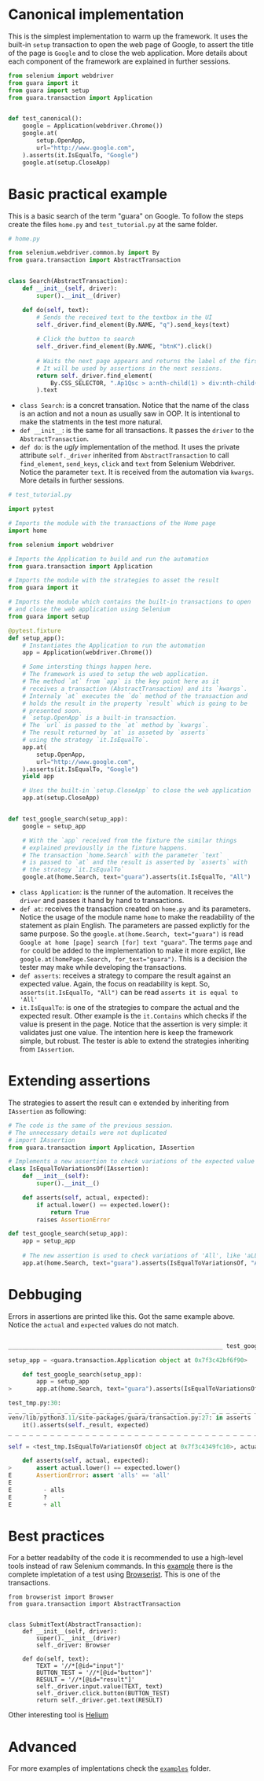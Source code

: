 # Canonical implementation
This is the simplest implementation to warm up the framework. It uses the built-in `setup` transaction to open the web page of Google, to assert the title of the page is `Google` and to close the web application. More details about each component of the framework are explained in further sessions.

```python
from selenium import webdriver
from guara import it
from guara import setup
from guara.transaction import Application


def test_canonical():
    google = Application(webdriver.Chrome())
    google.at(
        setup.OpenApp,
        url="http://www.google.com",
    ).asserts(it.IsEqualTo, "Google")
    google.at(setup.CloseApp)
```

# Basic practical example

This is a basic search of the term "guara" on Google. To follow the steps create the files `home.py` and `test_tutorial.py` at the same folder.

```python
# home.py

from selenium.webdriver.common.by import By
from guara.transaction import AbstractTransaction


class Search(AbstractTransaction):
    def __init__(self, driver):
        super().__init__(driver)

    def do(self, text):
        # Sends the received text to the textbox in the UI
        self._driver.find_element(By.NAME, "q").send_keys(text)
        
        # Click the button to search
        self._driver.find_element(By.NAME, "btnK").click()
        
        # Waits the next page appears and returns the label of the first tab "All".
        # It will be used by assertions in the next sessions.  
        return self._driver.find_element(
            By.CSS_SELECTOR, ".Ap1Qsc > a:nth-child(1) > div:nth-child(1)"
        ).text
```
- `class Search`: is a concret transation. Notice that the name of the class is an action and not a noun as usually saw in OOP. It is intentional to make the statments in the test more natural.
- `def __init__`: is the same for all transactions. It passes the `driver` to the `AbstractTransaction`.
- `def do`: is the *ugly* implementation of the method. It uses the private attribute `self._driver` inherited from `AbstractTransaction` to call `find_element`, `send_keys`, `click` and `text` from Selenium Webdriver. Notice the parameter `text`. It is received from the automation via `kwargs`. More details in further sessions.

```python
# test_tutorial.py

import pytest

# Imports the module with the transactions of the Home page
import home

from selenium import webdriver

# Imports the Application to build and run the automation
from guara.transaction import Application

# Imports the module with the strategies to asset the result
from guara import it

# Imports the module which contains the built-in transactions to open
# and close the web application using Selenium
from guara import setup

@pytest.fixture
def setup_app():
    # Instantiates the Application to run the automation
    app = Application(webdriver.Chrome())

    # Some intersting things happen here.
    # The framework is used to setup the web application.
    # The method `at` from `app` is the key point here as it
    # receives a transaction (AbstractTransaction) and its `kwargs`.
    # Internaly `at` executes the `do` method of the transaction and
    # holds the result in the property `result` which is going to be
    # presented soon.
    # `setup.OpenApp` is a built-in transaction.
    # The `url` is passed to the `at` method by `kwargs`.
    # The result returned by `at` is asseted by `asserts`
    # using the strategy `it.IsEqualTo`.
    app.at(
        setup.OpenApp,
        url="http://www.google.com",
    ).asserts(it.IsEqualTo, "Google")
    yield app

    # Uses the built-in `setup.CloseApp` to close the web application
    app.at(setup.CloseApp)


def test_google_search(setup_app):
    google = setup_app

    # With the `app` received from the fixture the similar things
    # explained previouslly in the fixture happens.
    # The transaction `home.Search` with the parameter `text`
    # is passed to `at` and the result is asserted by `asserts` with
    # the strategy `it.IsEqualTo`
    google.at(home.Search, text="guara").asserts(it.IsEqualTo, "All")

```
- `class Application`: is the runner of the automation. It receives the `driver` and passes it hand by hand to transactions.
- `def at`: receives the transaction created on `home.py` and its parameters. Notice the usage of the module name `home` to make the readability of the statement as plain English. The parameters are passed explictly for the same purpose. So the `google.at(home.Search, text="guara")` is read `Google at home [page] search [for] text "guara"`. The terms `page` and `for` could be added to the implementation to make it more explict, like `google.at(homePage.Search, for_text="guara")`. This is a decision the tester may make while developing the transactions. 
- `def asserts`: receives a strategy to compare the result against an expected value. Again, the focus on readability is kept. So, `asserts(it.IsEqualTo, "All")` can be read `asserts it is equal to 'All'`
- `it.IsEqualTo`: is one of the strategies to compare the actual and the expected result. Other example is the `it.Contains` which checks if the value is present in the page. Notice that the assertion is very simple: it validates just one value. The intention here is keep the framework simple, but robust. The tester is able to extend the strategies inheriting from `IAssertion`.

# Extending assertions
The strategies to assert the result can e extended by inheriting from `IAssertion` as following:

```python
# The code is the same of the previous session.
# The unnecessary details were not duplicated
# import IAssertion 
from guara.transaction import Application, IAssertion

# Implements a new assertion to check variations of the expected value
class IsEqualToVariationsOf(IAssertion):
    def __init__(self):
        super().__init__()

    def asserts(self, actual, expected):
        if actual.lower() == expected.lower():
            return True
        raises AssertionError

def test_google_search(setup_app):
    app = setup_app
    
    # The new assertion is used to check variations of 'All', like 'aLL' or 'ALL'
    app.at(home.Search, text="guara").asserts(IsEqualToVariationsOf, "All")

```

# Debbuging

Errors in assertions are printed like this. Got the same example above. Notice the `actual` and `expected` values do not match.
```python

_____________________________________________________________ test_google_search _____________________________________________________________

setup_app = <guara.transaction.Application object at 0x7f3c42bf6f90>

    def test_google_search(setup_app):
        app = setup_app
>       app.at(home.Search, text="guara").asserts(IsEqualToVariationsOf, "ALL")

test_tmp.py:30: 
_ _ _ _ _ _ _ _ _ _ _ _ _ _ _ _ _ _ _ _ _ _ _ _ _ _ _ _ _ _ _ _ _ _ _ _ _ _ _ _ _ _ _ _ _ _ _ _ _ _ _ _ _ _ _ _ _ _ _ _ _ _ _ _ _ _ _ _ _ _ _ 
venv/lib/python3.11/site-packages/guara/transaction.py:27: in asserts
    it().asserts(self._result, expected)
_ _ _ _ _ _ _ _ _ _ _ _ _ _ _ _ _ _ _ _ _ _ _ _ _ _ _ _ _ _ _ _ _ _ _ _ _ _ _ _ _ _ _ _ _ _ _ _ _ _ _ _ _ _ _ _ _ _ _ _ _ _ _ _ _ _ _ _ _ _ _ 

self = <test_tmp.IsEqualToVariationsOf object at 0x7f3c4349fc10>, actual = 'alls', expected = 'all'

    def asserts(self, actual, expected):
>       assert actual.lower() == expected.lower()
E       AssertionError: assert 'alls' == 'all'
E         
E         - alls
E         ?    -
E         + all

```

# Best practices
For a better readabilty of the code it is recommended to use a high-level tools instead of raw Selenium commands. In this [example](https://github.com/douglasdcm/guara/tree/main/examples/web_ui/selenium/browserist) there is the complete impletation of a test using [Browserist](https://github.com/jakob-bagterp/browserist). This is one of the transactions.

```
from browserist import Browser
from guara.transaction import AbstractTransaction


class SubmitText(AbstractTransaction):
    def __init__(self, driver):
        super().__init__(driver)
        self._driver: Browser

    def do(self, text):
        TEXT = '//*[@id="input"]'
        BUTTON_TEST = '//*[@id="button"]'
        RESULT = '//*[@id="result"]'
        self._driver.input.value(TEXT, text)
        self._driver.click.button(BUTTON_TEST)
        return self._driver.get.text(RESULT)
```

Other interesting tool is [Helium](https://github.com/mherrmann/helium)

# Advanced
For more examples of implentations check the [`examples`](https://github.com/douglasdcm/guara/blob/main/examples) folder.
